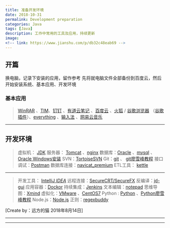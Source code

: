 ```yaml
---
title: 准备开发环境
date: 2018-10-31
permalink: Development preparation
categories: Java 
tags: [Java]
description: 工作中常用的工具及应用，持续更新
image: 
<!-- link: https://www.jianshu.com/p/db32c48eab69 -->
---
```

<p class="description"></p>


## 开篇 
换电脑，记录下安装的应用，留作参考
先将就电脑文件全部备份到百度云，然后开始安装系统、基本应用、开发环境
### **基本应用** 
> [WinRAR](http://www.winrar.com.cn/) 、[TIM](http://office.qq.com/download.html)、[钉钉](https://www.dingtalk.com/?source=2202&lwfrom=2017120202092064209309201) 、[有道云笔记](http://note.youdao.com/) 、[百度云]() 、[火狐](http://www.firefox.com.cn/) / [谷歌浏览器](https://pc.qq.com/detail/1/detail_2661.html) （[谷歌插件]()）、[everything](https://pc.qq.com/detail/1/detail_1061.html) 、[输入法](https://pinyin.sogou.com/) 、[网易云音乐](https://music.163.com/#/download)

<!-- more -->

---

## 开发环境
>虚拟机：      [JDK](https://www.jianshu.com/p/1d68f76d9b38) 
>服务器： [Tomcat](http://blog.51cto.com/freeloda/1299644) 、[nginx](https://github.com/aalansehaiyang/technology-talk/blob/master/web/Nginx.md)
>数据库：[Oracle](http://www.oracle.com/technetwork/cn/database/enterprise-edition/downloads/index.html) 、[mysql](https://www.mysql.com/downloads/) 、[Oracle Windows安装](https://www.jianshu.com/p/69cd985d7111)
>SVN：[TortoiseSVN](https://tortoisesvn.net/downloads.html)
>Git：[git](https://www.git-scm.com/download/)  、 [git廖雪峰教程](https://www.liaoxuefeng.com/wiki/0013739516305929606dd18361248578c67b8067c8c017b000)
>接口调试：[Postman](https://www.getpostman.com/)
>数据库连接：[navicat_premium](https://blog.csdn.net/MAOZEXIJR/article/details/77773860?locationNum=7&fps=1)
>ETL工具： [kettle](http://www.kettle.net.cn/)

---

>开发工具： [IntelliJ *IDEA*](http://www.baidu.com/link?url=AVgZmK7jFqgK1tIQYWx5fS9kcyi5n8BjjtJ_-NuEumK-9FvfUqzCSasGxEw_-x-JkV8LbS_JMBKwbjxzd3n7SFhTd4osDQEsT6_5XF0vtd_)
>远程连接：[SecureCRT/SecureFX](https://jingyan.baidu.com/article/c1a3101ea80badde656deb83.html)
>反编译：[jd-gui](http://www.softpedia.com/get/Programming/Debuggers-Decompilers-Dissasemblers/JD-GUI.shtml)
>应用容器：[Dockor](https://www.docker.com/get-started) 
>持续集成：[Jenkins](https://blog.csdn.net/qq_26848099/article/details/78901240)
>文本编辑：[notepad](https://notepad-plus-plus.org/)
>思维导图：[Xmind](https://www.xmind.cn/zen/)
>虚拟化：[VMware](https://www.vmware.com/cn.html) 、[CentOS7](https://www.centos.org/download/)
>Python : [Python](https://www.python.org/) 、[Python廖雪峰教程](https://www.liaoxuefeng.com/wiki/0014316089557264a6b348958f449949df42a6d3a2e542c000)
> Node.js：[Node.js](https://nodejs.org/zh-cn/)
> 正则：[regexbuddy](http://www.pc0359.cn/downinfo/41229.html)

[Create by：远方的猫  2018年8月14日]

---


<hr />

